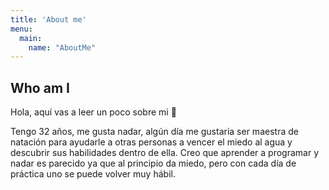 ```yaml
---
title: 'About me'
menu:
  main:
    name: "AboutMe"
---
```


## Who am I

Hola, aquí vas a leer un poco sobre mi 🤩

Tengo 32 años, me gusta nadar, algún día me gustaria ser maestra de natación para ayudarle a otras personas a vencer el miedo al agua y descubrir sus habilidades dentro de ella. Creo que aprender a programar y nadar es parecido ya que al principio da miedo, pero con cada día de práctica uno se puede volver muy hábil.

